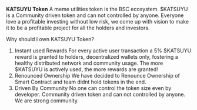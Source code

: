 **KATSUYU Token**
A meme utilities token is the BSC ecosystem.
$KATSUYU is a Community driven token and can not controlled by anyone.
Everyone love a profitable investing without low risk, we come up with vision to make it to be a profitable project for all the holders and investors.

Why should I own KATSUYU Token?
1.  Instant used Rewards
    For every active user transaction a 5% $KATSUYU reward is granted to holders, decentralized wallets only, fostering a healthy distributed network and community usage.
    The more $KATSUYU is actively used, the more rewards are granted!
2.  Renounced Ownership
    We have decided to Renounce Ownership of Smart Contract and team didnt hold tokens in the end.
3.  Driven By Community
    No one can control the token size even by developer.
    Community driven token and can not controlled by anyone.
    We are strong community.
